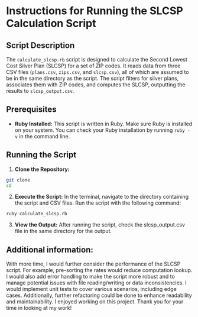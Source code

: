 # Instructions for Running the SLCSP Calculation Script

## Script Description
The `calculate_slcsp.rb` script is designed to calculate the Second Lowest Cost Silver Plan (SLCSP) for a set of ZIP codes. It reads data from three CSV files (`plans.csv`, `zips.csv`, and `slcsp.csv`), all of which are assumed to be in the same directory as the script. The script filters for silver plans, associates them with ZIP codes, and computes the SLCSP, outputting the results to `slcsp_output.csv`.

## Prerequisites
- **Ruby Installed:** This script is written in Ruby. Make sure Ruby is installed on your system. You can check your Ruby installation by running `ruby -v` in the command line.

## Running the Script
1. **Clone the Repository:**

```bash
git clone 
cd
```

2. **Execute the Script:**
In the terminal, navigate to the directory containing the script and CSV files. Run the script with the following command:

`ruby calculate_slcsp.rb`

3. **View the Output:**
After running the script, check the slcsp_output.csv file in the same directory for the output.

## Additional information:

With more time, I would further consider the performance of the SLCSP script. For example, pre-sorting the rates would reduce computation lookup. I would also add error handling to make the script more robust and to manage potential issues with file reading/writing or data inconsistencies. I would implement unit tests to cover various scenarios, including edge cases. Additionally, further refactoring could be done to enhance readability and maintainability. I enjoyed working on this project. Thank you for your time in looking at my work!